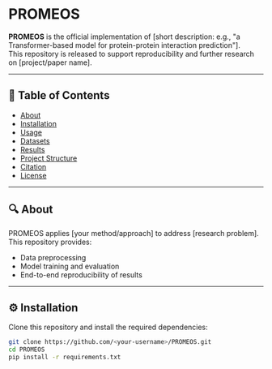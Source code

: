 # PROMEOS

**PROMEOS** is the official implementation of [short description: e.g., "a Transformer-based model for protein-protein interaction prediction"].  
This repository is released to support reproducibility and further research on [project/paper name].

---

## 📑 Table of Contents
- [About](#about)
- [Installation](#installation)
- [Usage](#usage)
- [Datasets](#datasets)
- [Results](#results)
- [Project Structure](#project-structure)
- [Citation](#citation)
- [License](#license)

---

## 🔍 About
PROMEOS applies [your method/approach] to address [research problem].  
This repository provides:
- Data preprocessing
- Model training and evaluation
- End-to-end reproducibility of results

---

## ⚙️ Installation
Clone this repository and install the required dependencies:

```bash
git clone https://github.com/<your-username>/PROMEOS.git
cd PROMEOS
pip install -r requirements.txt
